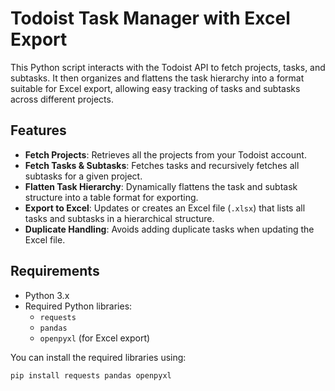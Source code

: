# Todoist Task Manager with Excel Export

This Python script interacts with the Todoist API to fetch projects, tasks, and subtasks. It then organizes and flattens the task hierarchy into a format suitable for Excel export, allowing easy tracking of tasks and subtasks across different projects.

## Features

- **Fetch Projects**: Retrieves all the projects from your Todoist account.
- **Fetch Tasks & Subtasks**: Fetches tasks and recursively fetches all subtasks for a given project.
- **Flatten Task Hierarchy**: Dynamically flattens the task and subtask structure into a table format for exporting.
- **Export to Excel**: Updates or creates an Excel file (`.xlsx`) that lists all tasks and subtasks in a hierarchical structure.
- **Duplicate Handling**: Avoids adding duplicate tasks when updating the Excel file.

## Requirements

- Python 3.x
- Required Python libraries:
  - `requests`
  - `pandas`
  - `openpyxl` (for Excel export)

You can install the required libraries using:
```bash
pip install requests pandas openpyxl
